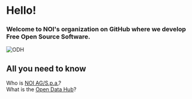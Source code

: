 <!--
SPDX-FileCopyrightText: NOI Techpark <digital@noi.bz.it>

SPDX-License-Identifier: CC0-1.0
-->

# Hello!
### Welcome to NOI's organization on GitHub where we develop Free Open Source Software.
![ODH](https://user-images.githubusercontent.com/101118017/196189014-58a1c382-5f2c-43a8-bb53-b46c3de731ba.png)
## All you need to know
Who is [NOI AG/S.p.a.](https://noi.bz.it/en)?<br>
What is the [Open Data Hub](https://opendatahub.com/)?
